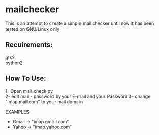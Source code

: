 # mailchecker
This is an attempt to create a simple mail checker
until now it has been tested on GNU/Linux only

Recuirements:
--------------
gtk2  
python2

How To Use:
------------
1- Open mail_check.py   
2- edit mail - password by your E-mail and your Password
3- change "imap.mail.com" to your mail domain   
    
EXAMPLES:
- Gmail -> "imap.gmail.com"   
- Yahoo -> "imap.yahoo.com"   
